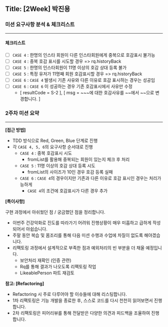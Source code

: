 ## Title: [2Week] 박진용

### 미션 요구사항 분석 & 체크리스트

---

#### 체크리스트
 - [ ] `CASE 4` : 한명의 인스타 회원이 다른 인스타회원에게 중복으로 호감표시 불가능 
 - [ ] `CASE 4` : 중복 호감 표시를 시도할 경우 => rq.historyBack 
 - [ ] `CASE 5` : 한명의 인스타회원이 11명 이상의 호감 상대 등록 불가 
 - [ ] `CASE 5` : 특정 유저가 11명째 회원 호감표시할 경우 => rq.historyBack 
 - [ ] `CASE 6` : `CASE 4` 발생시 기존 사유와 다른 이유로 호감 표시하는 경우는 성공임
 - [ ] `CASE 6` : `CASE 6` 이 성공하는 경우 기존 호감표시에서 사유만 수정
   - [ resultCode = S-2 ], [ msg = ~~~에 대한 호감사유를 ~~에서 ~~으로 변경합니다. ]

### 2주차 미션 요약

---

**[접근 방법]**

- TDD 방식으로 Red, Green, Blue 단계로 진행
- 각 `CASE 4, 5, 6`의 요구사항 순서대로 진행
  - `CASE 4` : 중복 호감표시 시도
    - fromList를 활용해 중복되는 회원이 있는지 체크 후 처리
  - `CASE 5` : 11명 이상의 호감 상대 등록 시도 
    - fromList의 사이즈가 10인 경우 호감 등록 실패
  - `CASE 6` : `CASE 4`의 경우이지만 기존과 다른 이유로 호감 표시인 경우는 처리가능하게
    - `CASE 4`의 조건에 호감표시가 다른 경우 추가

**[특이사항]**

구현 과정에서 아쉬웠던 점 / 궁금했던 점을 정리합니다.

- 이번주 건강악화로 진도를 따라가기 어려워 진행상황이 매우 미흡하고 급하게 작성되어서 아쉽습니다.
- 주말 동안 복습 및 몸조리를 통해 다음 미션 수행과 수업에 차질이 없도록 해야겠습니다. 
- 리팩토링 과정에서 설계적으로 부족한 점과 예외처리의 빈 부분을 더 채울 예정입니다.
  - 보안처리 재확인 (인증 관련)
  - Rq를 통해 결과가 나오도록 리팩토링 작업
  - LikeablePerson 파트 재검토

**참고: [Refactoring]**

- Refactoring 시 주로 다루어야 할 이슈들에 대해 리스팅합니다.
- 1차 리팩토링은 기능 개발을 종료한 후, 스스로 코드를 다시 천천히 읽어보면서 진행합니다.
- 2차 리팩토링은 피어리뷰를 통해 전달받은 다양한 의견과 피드백을 조율하여 진행합니다.